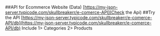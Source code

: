 ##API for Ecommerce Website (Data)
[https://my-json-server.typicode.com/skullbreakerr/e-comerce-API](Check the Api)
##Try the API 
[https://my-json-server.typicode.com/skullbreakerr/e-comerce-API/db](https://my-json-server.typicode.com/skullbreakerr/e-comerce-API/db)
Include
1> Categories
2> Products
